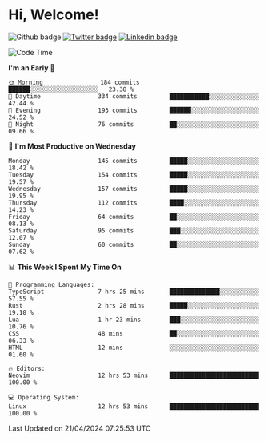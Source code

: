   # Hi, Welcome!
  ![Github badge](https://img.shields.io/github/followers/kraken-afk.svg?style=social&label=Follow&maxAge=2592000)
  [![Twitter badge](https://img.shields.io/badge/-Twitter-00acee?style=flat-square&logo=Twitter&logoColor=white)](https://twitter.com/trshppl)
  [![Linkedin badge](https://img.shields.io/badge/LinkedIn-0077B5?style=flat-square&logo=linkedin&logoColor=white)](https://www.linkedin.com/in/noveanrer)
<!--START_SECTION:waka-->
![Code Time](http://img.shields.io/badge/Code%20Time-150%20hrs%2035%20mins-blue)

**I'm an Early 🐤** 

```text
🌞 Morning                184 commits         ██████░░░░░░░░░░░░░░░░░░░   23.38 % 
🌆 Daytime                334 commits         ███████████░░░░░░░░░░░░░░   42.44 % 
🌃 Evening                193 commits         ██████░░░░░░░░░░░░░░░░░░░   24.52 % 
🌙 Night                  76 commits          ██░░░░░░░░░░░░░░░░░░░░░░░   09.66 % 
```
📅 **I'm Most Productive on Wednesday** 

```text
Monday                   145 commits         █████░░░░░░░░░░░░░░░░░░░░   18.42 % 
Tuesday                  154 commits         █████░░░░░░░░░░░░░░░░░░░░   19.57 % 
Wednesday                157 commits         █████░░░░░░░░░░░░░░░░░░░░   19.95 % 
Thursday                 112 commits         ████░░░░░░░░░░░░░░░░░░░░░   14.23 % 
Friday                   64 commits          ██░░░░░░░░░░░░░░░░░░░░░░░   08.13 % 
Saturday                 95 commits          ███░░░░░░░░░░░░░░░░░░░░░░   12.07 % 
Sunday                   60 commits          ██░░░░░░░░░░░░░░░░░░░░░░░   07.62 % 
```


📊 **This Week I Spent My Time On** 

```text
💬 Programming Languages: 
TypeScript               7 hrs 25 mins       ██████████████░░░░░░░░░░░   57.55 % 
Rust                     2 hrs 28 mins       █████░░░░░░░░░░░░░░░░░░░░   19.18 % 
Lua                      1 hr 23 mins        ███░░░░░░░░░░░░░░░░░░░░░░   10.76 % 
CSS                      48 mins             ██░░░░░░░░░░░░░░░░░░░░░░░   06.33 % 
HTML                     12 mins             ░░░░░░░░░░░░░░░░░░░░░░░░░   01.60 % 

🔥 Editors: 
Neovim                   12 hrs 53 mins      █████████████████████████   100.00 % 

💻 Operating System: 
Linux                    12 hrs 53 mins      █████████████████████████   100.00 % 
```


 Last Updated on 21/04/2024 07:25:53 UTC
<!--END_SECTION:waka-->
